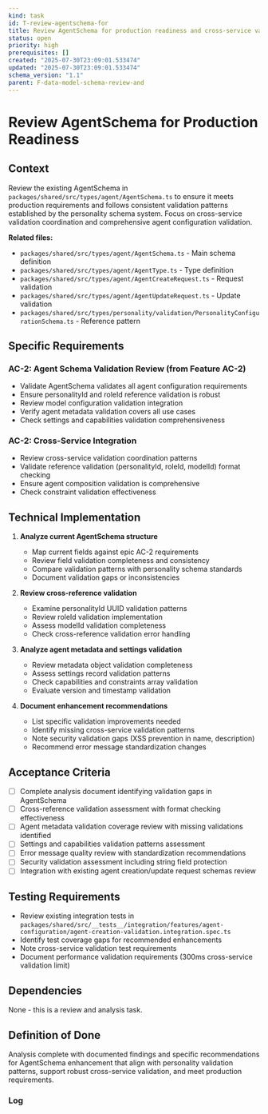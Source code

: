 ```yaml
---
kind: task
id: T-review-agentschema-for
title: Review AgentSchema for production readiness and cross-service validation
status: open
priority: high
prerequisites: []
created: "2025-07-30T23:09:01.533474"
updated: "2025-07-30T23:09:01.533474"
schema_version: "1.1"
parent: F-data-model-schema-review-and
---
```


# Review AgentSchema for Production Readiness

## Context

Review the existing AgentSchema in `packages/shared/src/types/agent/AgentSchema.ts` to ensure it meets production requirements and follows consistent validation patterns established by the personality schema system. Focus on cross-service validation coordination and comprehensive agent configuration validation.

**Related files:**

- `packages/shared/src/types/agent/AgentSchema.ts` - Main schema definition
- `packages/shared/src/types/agent/AgentType.ts` - Type definition
- `packages/shared/src/types/agent/AgentCreateRequest.ts` - Request validation
- `packages/shared/src/types/agent/AgentUpdateRequest.ts` - Update validation
- `packages/shared/src/types/personality/validation/PersonalityConfigurationSchema.ts` - Reference pattern

## Specific Requirements

### AC-2: Agent Schema Validation Review (from Feature AC-2)

- Validate AgentSchema validates all agent configuration requirements
- Ensure personalityId and roleId reference validation is robust
- Review model configuration validation integration
- Verify agent metadata validation covers all use cases
- Check settings and capabilities validation comprehensiveness

### AC-2: Cross-Service Integration

- Review cross-service validation coordination patterns
- Validate reference validation (personalityId, roleId, modelId) format checking
- Ensure agent composition validation is comprehensive
- Check constraint validation effectiveness

## Technical Implementation

1. **Analyze current AgentSchema structure**
   - Map current fields against epic AC-2 requirements
   - Review field validation completeness and consistency
   - Compare validation patterns with personality schema standards
   - Document validation gaps or inconsistencies

2. **Review cross-reference validation**
   - Examine personalityId UUID validation patterns
   - Review roleId validation implementation
   - Assess modelId validation completeness
   - Check cross-reference validation error handling

3. **Analyze agent metadata and settings validation**
   - Review metadata object validation completeness
   - Assess settings record validation patterns
   - Check capabilities and constraints array validation
   - Evaluate version and timestamp validation

4. **Document enhancement recommendations**
   - List specific validation improvements needed
   - Identify missing cross-service validation patterns
   - Note security validation gaps (XSS prevention in name, description)
   - Recommend error message standardization changes

## Acceptance Criteria

- [ ] Complete analysis document identifying validation gaps in AgentSchema
- [ ] Cross-reference validation assessment with format checking effectiveness
- [ ] Agent metadata validation coverage review with missing validations identified
- [ ] Settings and capabilities validation patterns assessment
- [ ] Error message quality review with standardization recommendations
- [ ] Security validation assessment including string field protection
- [ ] Integration with existing agent creation/update request schemas review

## Testing Requirements

- Review existing integration tests in `packages/shared/src/__tests__/integration/features/agent-configuration/agent-creation-validation.integration.spec.ts`
- Identify test coverage gaps for recommended enhancements
- Note cross-service validation test requirements
- Document performance validation requirements (300ms cross-service validation limit)

## Dependencies

None - this is a review and analysis task.

## Definition of Done

Analysis complete with documented findings and specific recommendations for AgentSchema enhancement that align with personality validation patterns, support robust cross-service validation, and meet production requirements.

### Log
